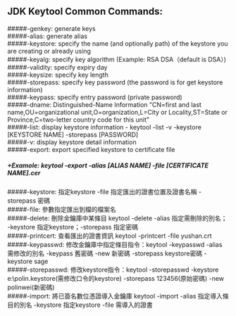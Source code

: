 ## JDK Keytool Common Commands:
#####-genkey: generate keys <br>
#####-alias: generate alias <br>
#####-keystore: specify the name (and optionally path) of the keystore you are creating or already using <br>
#####-keyalg: specify key algorithm (Example: RSA  DSA（default is DSA）) <br>
#####-validity: specify expiry day <br>
#####-keysize: specify key length <br>
#####-storepass: specify key password (the password is for get keystore information) <br>
#####-keypass: specify entry password (private password) <br>
#####-dname: Distinguished-Name Information "CN=first and last name,OU=organizational unit,O=organization,L=City or Locality,ST=State or Province,C=two-letter country code for this unit" <br>
#####-list: display keystore information - keytool -list -v -keystore [KEYSTORE NAME] -storepass [PASSWORD] <br>
#####-v: display keystore detail information <br>
#####-export: export specified keystore to certificate file <br> 
##### +Examole: keytool -export -alias [ALIAS NAME] -file [CERTIFICATE NAME].cer <br>
#####-keystore: 指定keystore -file 指定匯出的證書位置及證書名稱 -storepass 密碼 <br>
#####-file: 參數指定匯出到檔的檔案名 <br>
#####-delete: 刪除金鑰庫中某條目 keytool -delete -alias 指定需刪除的別名； -keystore 指定keystore；-storepass 指定密碼 <br>
#####-printcert: 查看匯出的證書資訊 keytool -printcert -file yushan.crt <br>
#####-keypasswd: 修改金鑰庫中指定條目指令：keytool -keypasswd -alias 需修改的別名 -keypass 舊密碼 -new  新密碼  -storepass keystore密碼  -keystore sage <br>
#####-storepasswd: 修改keystore指令：keytool -storepasswd -keystore e:\polin.keystore(需修改口令的keystore) -storepass 123456(原始密碼) -new polinwei(新密碼) <br>
#####-import: 將已簽名數位憑證導入金鑰庫  keytool -import -alias 指定導入條目的別名 -keystore 指定keystore -file 需導入的證書 <br>
